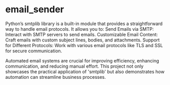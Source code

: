 # email_sender

Python’s smtplib library is a built-in module that provides a straightforward way to handle email protocols. It allows you to:
Send Emails via SMTP: Interact with SMTP servers to send emails.
Customizable Email Content: Craft emails with custom subject lines, bodies, and attachments.
Support for Different Protocols: Work with various email protocols like TLS and SSL for secure communication.

Automated email systems are crucial for improving efficiency, enhancing communication, and reducing manual effort. This project not only showcases the practical application of 'smtplib' but also demonstrates how automation can streamline business processes.

